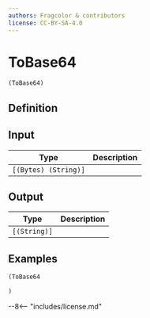 ```yaml
---
authors: Fragcolor & contributors
license: CC-BY-SA-4.0
---
```



# ToBase64

```clojure
(ToBase64)
```


## Definition




## Input

| Type | Description |
|------|-------------|
| `[(Bytes) (String)]` |  |


## Output

| Type | Description |
|------|-------------|
| `[(String)]` |  |


## Examples

```clojure
(ToBase64

)
```


--8<-- "includes/license.md"
